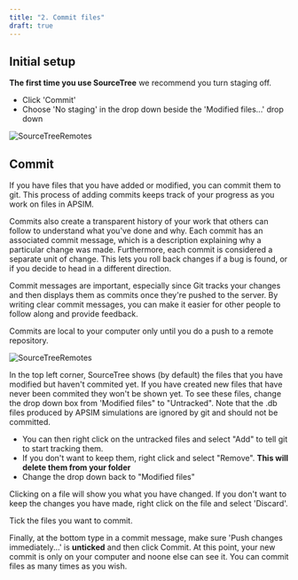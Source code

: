 ```yaml
---
title: "2. Commit files"
draft: true
---
```


## Initial setup

**The first time you use SourceTree** we recommend you turn staging off.

* Click 'Commit'
* Choose 'No staging' in the drop down beside the 'Modified files...' drop down

![SourceTreeRemotes](/images/Development.SourceTreeNoStaging.png)

## Commit

If you have files that you have added or modified, you can commit them to git. This process of adding commits keeps track of your progress as you work on files in APSIM.

Commits also create a transparent history of your work that others can follow to understand what you've done and why. Each commit has an associated commit message, which is a description explaining why a particular change was made. Furthermore, each commit is considered a separate unit of change. This lets you roll back changes if a bug is found, or if you decide to head in a different direction.

Commit messages are important, especially since Git tracks your changes and then displays them as commits once they're pushed to the server. By writing clear commit messages, you can make it easier for other people to follow along and provide feedback.

Commits are local to your computer only until you do a push to a remote repository. 

![SourceTreeRemotes](/images/Development.SourceTreeCommit.png)

In the top left corner, SourceTree shows (by default) the files that you have modified but haven't commited yet. If you have created new files that have never been commited they won't be shown yet. To see these files, change the drop down box from 'Modified files" to "Untracked". Note that the .db files produced by APSIM simulations are ignored by git and should not be committed.

* You can then right click on the untracked files and select "Add" to tell git to start tracking them.
* If you don't want to keep them, right click and select "Remove". **This will delete them from your folder**
* Change the drop down back to "Modified files"

Clicking on a file will show you what you have changed. If you don't want to keep the changes you have made, right click on the file and select 'Discard'. 

Tick the files you want to commit.

Finally, at the bottom type in a commit message, make sure 'Push changes immediately...' is **unticked** and then click Commit. At this point, your new commit is only on your computer and noone else can see it. You can commit files as many times as you wish.
